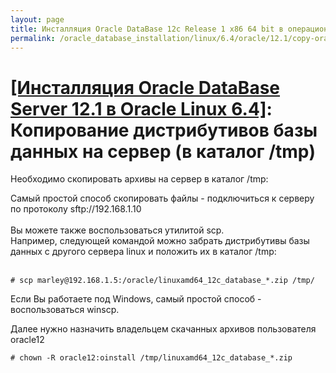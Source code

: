 ```yaml
---
layout: page
title: Инсталляция Oracle DataBase 12c Release 1 x86 64 bit в операционной системе Oracle Linux 6.4 x86_64
permalink: /oracle_database_installation/linux/6.4/oracle/12.1/copy-oracle-distrib-on-server/
---
```


# <a href="/oracle_database_installation/linux/6.4/oracle/12.1/">[Инсталляция Oracle DataBase Server 12.1 в Oracle Linux 6.4]</a>: Копирование дистрибутивов базы данных на сервер (в каталог /tmp)



Необходимо скопировать архивы на сервер в каталог /tmp:<br/>

Самый простой способ скопировать файлы - подключиться к серверу по протоколу sftp://192.168.1.10
<br/><br/>
Вы можете также воспользоваться утилитой scp.
<br/>
Например, следующей командой можно забрать дистрибутивы базы данных с другого сервера linux и положить их в каталог /tmp:
<br/><br/>


	# scp marley@192.168.1.5:/oracle/linuxamd64_12c_database_*.zip /tmp/

Если Вы работаете под Windows, самый простой способ - воспользоваться winscp.


Далее нужно назначить владельцем скачанных архивов пользователя oracle12

	# chown -R oracle12:oinstall /tmp/linuxamd64_12c_database_*.zip
